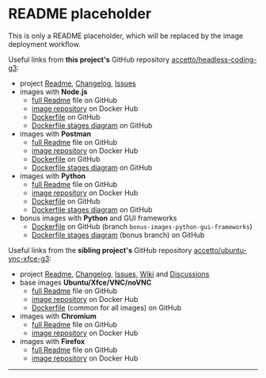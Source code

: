 # README placeholder

This is only a README placeholder, which will be replaced by the image deployment workflow.

Useful links from **this project's** GitHub repository [accetto/headless-coding-g3][this-home]:

- project [Readme][this-readme], [Changelog][this-changelog], [Issues][this-issues]
- images with **Node.js**
  - [full Readme][this-readme-image-nodejs] file on GitHub
  - [image repository][this-dockerhub-image-nodejs] on Docker Hub
  - [Dockerfile][this-dockerfile-nodejs] on GitHub
  - [Dockerfile stages diagram][this-diagram-dockerfile-stages-nodejs] on GitHub
- images with **Postman**
  - [full Readme][this-readme-image-postman] file on GitHub
  - [image repository][this-dockerhub-image-postman] on Docker Hub
  - [Dockerfile][this-dockerfile-postman] on GitHub
  - [Dockerfile stages diagram][this-diagram-dockerfile-stages-postman] on GitHub
- images with **Python**
  - [full Readme][this-readme-image-python] file on GitHub
  - [image repository][this-dockerhub-image-python] on Docker Hub
  - [Dockerfile][this-dockerfile-python] on GitHub
  - [Dockerfile stages diagram][this-diagram-dockerfile-stages-python] on GitHub
- bonus images with **Python** and GUI frameworks
  - [Dockerfile][this-dockerfile-python-bonus-gui-frameworks] on GitHub (branch `bonus-images-python-gui-frameworks`)
  - [Dockerfile stages diagram][this-diagram-dockerfile-stages-python-bonus] (bonus branch) on GitHub

Useful links from the **sibling project's** GitHub repository [accetto/ubuntu-vnc-xfce-g3][sibling-home]:

- project [Readme][sibling-readme], [Changelog][sibling-changelog], [Issues][sibling-issues], [Wiki][sibling-wiki] and [Discussions][sibling-discussions]
- base images **Ubuntu/Xfce/VNC/noVNC**
  - [full Readme][sibling-readme-image-base] file on GitHub
  - [image repository][sibling-dockerhub-image-base] on Docker Hub
  - [Dockerfile][sibling-dockerfile] (common for all images) on GitHub
- images with **Chromium**
  - [full Readme][sibling-readme-image-chromium] file on GitHub
  - [image repository][sibling-dockerhub-image-chromium] on Docker Hub
- images with **Firefox**
  - [full Readme][sibling-readme-image-firefox] file on GitHub
  - [image repository][sibling-dockerhub-image-firefox] on Docker Hub

***

<!-- this project -->

[this-changelog]: https://github.com/accetto/headless-coding-g3/blob/master/CHANGELOG.md
[this-home]: https://github.com/accetto/headless-coding-g3
[this-issues]: https://github.com/accetto/headless-coding-g3/issues
[this-readme]: https://github.com/accetto/headless-coding-g3/blob/master/README.md

[this-dockerfile-nodejs]: https://github.com/accetto/headless-coding-g3/blob/master/docker/Dockerfile.xfce.nodejs
[this-readme-image-nodejs]: https://github.com/accetto/headless-coding-g3/blob/master/docker/xfce-nodejs/README.md
[this-dockerhub-image-nodejs]: https://hub.docker.com/r/accetto/ubuntu-vnc-xfce-nodejs-g3

[this-dockerfile-postman]: https://github.com/accetto/headless-coding-g3/blob/master/docker/Dockerfile.xfce.postman
[this-readme-image-postman]: https://github.com/accetto/headless-coding-g3/blob/master/docker/xfce-postman/README.md
[this-dockerhub-image-postman]: https://hub.docker.com/r/accetto/ubuntu-vnc-xfce-postman-g3

[this-dockerfile-python]: https://github.com/accetto/headless-coding-g3/blob/master/docker/Dockerfile.xfce.python
[this-dockerfile-python-bonus-gui-frameworks]: https://github.com/accetto/headless-coding-g3/blob/bonus-images-python-gui-frameworks/docker/Dockerfile.xfce.python
[this-readme-image-python]: https://github.com/accetto/headless-coding-g3/blob/master/docker/xfce-python/README.md
[this-dockerhub-image-python]: https://hub.docker.com/r/accetto/ubuntu-vnc-xfce-python-g3

<!-- diagrams -->

[this-diagram-dockerfile-stages-xfce]: https://raw.githubusercontent.com/accetto/headless-coding-g3/master/docker/doc/images/Dockerfile.xfce.png
[this-diagram-dockerfile-stages-nodejs]: https://raw.githubusercontent.com/accetto/headless-coding-g3/master/docker/doc/images/Dockerfile.xfce.nodejs.png
[this-diagram-dockerfile-stages-python]: https://raw.githubusercontent.com/accetto/headless-coding-g3/master/docker/doc/images/Dockerfile.xfce.python.png
[this-diagram-dockerfile-stages-python-bonus]: https://raw.githubusercontent.com/accetto/headless-coding-g3/master/docker/doc/images/Dockerfile.xfce.python-bonus.png
[this-diagram-dockerfile-stages-postman]: https://raw.githubusercontent.com/accetto/headless-coding-g3/master/docker/doc/images/Dockerfile.xfce.postman.png

<!-- sibling project -->

[sibling-changelog]: https://github.com/accetto/ubuntu-vnc-xfce-g3/blob/master/CHANGELOG.md
[sibling-discussions]: https://github.com/accetto/ubuntu-vnc-xfce-g3/discussions
[sibling-dockerfile]: https://github.com/accetto/ubuntu-vnc-xfce-g3/blob/master/docker/Dockerfile.xfce

[sibling-home]: https://github.com/accetto/ubuntu-vnc-xfce-g3
[sibling-issues]: https://github.com/accetto/ubuntu-vnc-xfce-g3/issues
[sibling-readme]: https://github.com/accetto/ubuntu-vnc-xfce-g3/blob/master/README.md
[sibling-wiki]: https://github.com/accetto/ubuntu-vnc-xfce-g3/wiki

[sibling-dockerhub-image-base]: https://hub.docker.com/r/accetto/ubuntu-vnc-xfce-g3
[sibling-readme-image-base]: https://github.com/accetto/ubuntu-vnc-xfce-g3/blob/master/docker/xfce/README.md

[sibling-dockerhub-image-chromium]: https://hub.docker.com/r/accetto/ubuntu-vnc-xfce-chromium-g3
[sibling-readme-image-chromium]: https://github.com/accetto/ubuntu-vnc-xfce-g3/blob/master/docker/xfce-chromium/README.md

[sibling-dockerhub-image-firefox]: https://hub.docker.com/r/accetto/ubuntu-vnc-xfce-firefox-g3
[sibling-readme-image-firefox]: https://github.com/accetto/ubuntu-vnc-xfce-g3/blob/master/docker/xfce-firefox/README.md
